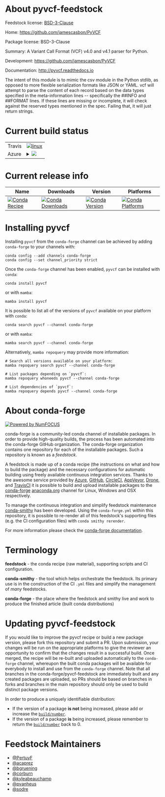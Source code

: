 About pyvcf-feedstock
=====================

Feedstock license: [BSD-3-Clause](https://github.com/conda-forge/pyvcf-feedstock/blob/main/LICENSE.txt)

Home: https://github.com/jamescasbon/PyVCF

Package license: BSD-3-Clause

Summary: A Variant Call Format (VCF) v4.0 and v4.1 parser for Python.

Development: https://github.com/jamescasbon/PyVCF

Documentation: http://pyvcf.readthedocs.io

The intent of this module is to mimic the csv module in
the Python stdlib, as opposed to more flexible serialization
formats like JSON or YAML. vcf will attempt to parse the
content of each record based on the data types specified in
the meta-information lines -- specifically the \##INFO and \##FORMAT
lines. If these lines are missing or incomplete, it will check
against the reserved types mentioned in the spec. Failing
that, it will just return strings.


Current build status
====================


<table><tr>
    <td>Travis</td>
    <td>
      <a href="https://app.travis-ci.com/conda-forge/pyvcf-feedstock">
        <img alt="linux" src="https://img.shields.io/travis/com/conda-forge/pyvcf-feedstock/main.svg?label=Linux">
      </a>
    </td>
  </tr>
    
  <tr>
    <td>Azure</td>
    <td>
      <details>
        <summary>
          <a href="https://dev.azure.com/conda-forge/feedstock-builds/_build/latest?definitionId=5125&branchName=main">
            <img src="https://dev.azure.com/conda-forge/feedstock-builds/_apis/build/status/pyvcf-feedstock?branchName=main">
          </a>
        </summary>
        <table>
          <thead><tr><th>Variant</th><th>Status</th></tr></thead>
          <tbody><tr>
              <td>linux_64_python3.10.____cpython</td>
              <td>
                <a href="https://dev.azure.com/conda-forge/feedstock-builds/_build/latest?definitionId=5125&branchName=main">
                  <img src="https://dev.azure.com/conda-forge/feedstock-builds/_apis/build/status/pyvcf-feedstock?branchName=main&jobName=linux&configuration=linux%20linux_64_python3.10.____cpython" alt="variant">
                </a>
              </td>
            </tr><tr>
              <td>linux_64_python3.11.____cpython</td>
              <td>
                <a href="https://dev.azure.com/conda-forge/feedstock-builds/_build/latest?definitionId=5125&branchName=main">
                  <img src="https://dev.azure.com/conda-forge/feedstock-builds/_apis/build/status/pyvcf-feedstock?branchName=main&jobName=linux&configuration=linux%20linux_64_python3.11.____cpython" alt="variant">
                </a>
              </td>
            </tr><tr>
              <td>linux_64_python3.12.____cpython</td>
              <td>
                <a href="https://dev.azure.com/conda-forge/feedstock-builds/_build/latest?definitionId=5125&branchName=main">
                  <img src="https://dev.azure.com/conda-forge/feedstock-builds/_apis/build/status/pyvcf-feedstock?branchName=main&jobName=linux&configuration=linux%20linux_64_python3.12.____cpython" alt="variant">
                </a>
              </td>
            </tr><tr>
              <td>linux_64_python3.8.____cpython</td>
              <td>
                <a href="https://dev.azure.com/conda-forge/feedstock-builds/_build/latest?definitionId=5125&branchName=main">
                  <img src="https://dev.azure.com/conda-forge/feedstock-builds/_apis/build/status/pyvcf-feedstock?branchName=main&jobName=linux&configuration=linux%20linux_64_python3.8.____cpython" alt="variant">
                </a>
              </td>
            </tr><tr>
              <td>linux_64_python3.9.____cpython</td>
              <td>
                <a href="https://dev.azure.com/conda-forge/feedstock-builds/_build/latest?definitionId=5125&branchName=main">
                  <img src="https://dev.azure.com/conda-forge/feedstock-builds/_apis/build/status/pyvcf-feedstock?branchName=main&jobName=linux&configuration=linux%20linux_64_python3.9.____cpython" alt="variant">
                </a>
              </td>
            </tr><tr>
              <td>linux_aarch64_python3.10.____cpython</td>
              <td>
                <a href="https://dev.azure.com/conda-forge/feedstock-builds/_build/latest?definitionId=5125&branchName=main">
                  <img src="https://dev.azure.com/conda-forge/feedstock-builds/_apis/build/status/pyvcf-feedstock?branchName=main&jobName=linux&configuration=linux%20linux_aarch64_python3.10.____cpython" alt="variant">
                </a>
              </td>
            </tr><tr>
              <td>linux_aarch64_python3.11.____cpython</td>
              <td>
                <a href="https://dev.azure.com/conda-forge/feedstock-builds/_build/latest?definitionId=5125&branchName=main">
                  <img src="https://dev.azure.com/conda-forge/feedstock-builds/_apis/build/status/pyvcf-feedstock?branchName=main&jobName=linux&configuration=linux%20linux_aarch64_python3.11.____cpython" alt="variant">
                </a>
              </td>
            </tr><tr>
              <td>linux_aarch64_python3.12.____cpython</td>
              <td>
                <a href="https://dev.azure.com/conda-forge/feedstock-builds/_build/latest?definitionId=5125&branchName=main">
                  <img src="https://dev.azure.com/conda-forge/feedstock-builds/_apis/build/status/pyvcf-feedstock?branchName=main&jobName=linux&configuration=linux%20linux_aarch64_python3.12.____cpython" alt="variant">
                </a>
              </td>
            </tr><tr>
              <td>linux_aarch64_python3.8.____cpython</td>
              <td>
                <a href="https://dev.azure.com/conda-forge/feedstock-builds/_build/latest?definitionId=5125&branchName=main">
                  <img src="https://dev.azure.com/conda-forge/feedstock-builds/_apis/build/status/pyvcf-feedstock?branchName=main&jobName=linux&configuration=linux%20linux_aarch64_python3.8.____cpython" alt="variant">
                </a>
              </td>
            </tr><tr>
              <td>linux_aarch64_python3.9.____cpython</td>
              <td>
                <a href="https://dev.azure.com/conda-forge/feedstock-builds/_build/latest?definitionId=5125&branchName=main">
                  <img src="https://dev.azure.com/conda-forge/feedstock-builds/_apis/build/status/pyvcf-feedstock?branchName=main&jobName=linux&configuration=linux%20linux_aarch64_python3.9.____cpython" alt="variant">
                </a>
              </td>
            </tr><tr>
              <td>linux_ppc64le_python3.10.____cpython</td>
              <td>
                <a href="https://dev.azure.com/conda-forge/feedstock-builds/_build/latest?definitionId=5125&branchName=main">
                  <img src="https://dev.azure.com/conda-forge/feedstock-builds/_apis/build/status/pyvcf-feedstock?branchName=main&jobName=linux&configuration=linux%20linux_ppc64le_python3.10.____cpython" alt="variant">
                </a>
              </td>
            </tr><tr>
              <td>linux_ppc64le_python3.11.____cpython</td>
              <td>
                <a href="https://dev.azure.com/conda-forge/feedstock-builds/_build/latest?definitionId=5125&branchName=main">
                  <img src="https://dev.azure.com/conda-forge/feedstock-builds/_apis/build/status/pyvcf-feedstock?branchName=main&jobName=linux&configuration=linux%20linux_ppc64le_python3.11.____cpython" alt="variant">
                </a>
              </td>
            </tr><tr>
              <td>linux_ppc64le_python3.12.____cpython</td>
              <td>
                <a href="https://dev.azure.com/conda-forge/feedstock-builds/_build/latest?definitionId=5125&branchName=main">
                  <img src="https://dev.azure.com/conda-forge/feedstock-builds/_apis/build/status/pyvcf-feedstock?branchName=main&jobName=linux&configuration=linux%20linux_ppc64le_python3.12.____cpython" alt="variant">
                </a>
              </td>
            </tr><tr>
              <td>linux_ppc64le_python3.8.____cpython</td>
              <td>
                <a href="https://dev.azure.com/conda-forge/feedstock-builds/_build/latest?definitionId=5125&branchName=main">
                  <img src="https://dev.azure.com/conda-forge/feedstock-builds/_apis/build/status/pyvcf-feedstock?branchName=main&jobName=linux&configuration=linux%20linux_ppc64le_python3.8.____cpython" alt="variant">
                </a>
              </td>
            </tr><tr>
              <td>linux_ppc64le_python3.9.____cpython</td>
              <td>
                <a href="https://dev.azure.com/conda-forge/feedstock-builds/_build/latest?definitionId=5125&branchName=main">
                  <img src="https://dev.azure.com/conda-forge/feedstock-builds/_apis/build/status/pyvcf-feedstock?branchName=main&jobName=linux&configuration=linux%20linux_ppc64le_python3.9.____cpython" alt="variant">
                </a>
              </td>
            </tr><tr>
              <td>osx_64_python3.10.____cpython</td>
              <td>
                <a href="https://dev.azure.com/conda-forge/feedstock-builds/_build/latest?definitionId=5125&branchName=main">
                  <img src="https://dev.azure.com/conda-forge/feedstock-builds/_apis/build/status/pyvcf-feedstock?branchName=main&jobName=osx&configuration=osx%20osx_64_python3.10.____cpython" alt="variant">
                </a>
              </td>
            </tr><tr>
              <td>osx_64_python3.11.____cpython</td>
              <td>
                <a href="https://dev.azure.com/conda-forge/feedstock-builds/_build/latest?definitionId=5125&branchName=main">
                  <img src="https://dev.azure.com/conda-forge/feedstock-builds/_apis/build/status/pyvcf-feedstock?branchName=main&jobName=osx&configuration=osx%20osx_64_python3.11.____cpython" alt="variant">
                </a>
              </td>
            </tr><tr>
              <td>osx_64_python3.12.____cpython</td>
              <td>
                <a href="https://dev.azure.com/conda-forge/feedstock-builds/_build/latest?definitionId=5125&branchName=main">
                  <img src="https://dev.azure.com/conda-forge/feedstock-builds/_apis/build/status/pyvcf-feedstock?branchName=main&jobName=osx&configuration=osx%20osx_64_python3.12.____cpython" alt="variant">
                </a>
              </td>
            </tr><tr>
              <td>osx_64_python3.8.____cpython</td>
              <td>
                <a href="https://dev.azure.com/conda-forge/feedstock-builds/_build/latest?definitionId=5125&branchName=main">
                  <img src="https://dev.azure.com/conda-forge/feedstock-builds/_apis/build/status/pyvcf-feedstock?branchName=main&jobName=osx&configuration=osx%20osx_64_python3.8.____cpython" alt="variant">
                </a>
              </td>
            </tr><tr>
              <td>osx_64_python3.9.____cpython</td>
              <td>
                <a href="https://dev.azure.com/conda-forge/feedstock-builds/_build/latest?definitionId=5125&branchName=main">
                  <img src="https://dev.azure.com/conda-forge/feedstock-builds/_apis/build/status/pyvcf-feedstock?branchName=main&jobName=osx&configuration=osx%20osx_64_python3.9.____cpython" alt="variant">
                </a>
              </td>
            </tr><tr>
              <td>win_64_python3.10.____cpython</td>
              <td>
                <a href="https://dev.azure.com/conda-forge/feedstock-builds/_build/latest?definitionId=5125&branchName=main">
                  <img src="https://dev.azure.com/conda-forge/feedstock-builds/_apis/build/status/pyvcf-feedstock?branchName=main&jobName=win&configuration=win%20win_64_python3.10.____cpython" alt="variant">
                </a>
              </td>
            </tr><tr>
              <td>win_64_python3.11.____cpython</td>
              <td>
                <a href="https://dev.azure.com/conda-forge/feedstock-builds/_build/latest?definitionId=5125&branchName=main">
                  <img src="https://dev.azure.com/conda-forge/feedstock-builds/_apis/build/status/pyvcf-feedstock?branchName=main&jobName=win&configuration=win%20win_64_python3.11.____cpython" alt="variant">
                </a>
              </td>
            </tr><tr>
              <td>win_64_python3.12.____cpython</td>
              <td>
                <a href="https://dev.azure.com/conda-forge/feedstock-builds/_build/latest?definitionId=5125&branchName=main">
                  <img src="https://dev.azure.com/conda-forge/feedstock-builds/_apis/build/status/pyvcf-feedstock?branchName=main&jobName=win&configuration=win%20win_64_python3.12.____cpython" alt="variant">
                </a>
              </td>
            </tr><tr>
              <td>win_64_python3.8.____cpython</td>
              <td>
                <a href="https://dev.azure.com/conda-forge/feedstock-builds/_build/latest?definitionId=5125&branchName=main">
                  <img src="https://dev.azure.com/conda-forge/feedstock-builds/_apis/build/status/pyvcf-feedstock?branchName=main&jobName=win&configuration=win%20win_64_python3.8.____cpython" alt="variant">
                </a>
              </td>
            </tr><tr>
              <td>win_64_python3.9.____cpython</td>
              <td>
                <a href="https://dev.azure.com/conda-forge/feedstock-builds/_build/latest?definitionId=5125&branchName=main">
                  <img src="https://dev.azure.com/conda-forge/feedstock-builds/_apis/build/status/pyvcf-feedstock?branchName=main&jobName=win&configuration=win%20win_64_python3.9.____cpython" alt="variant">
                </a>
              </td>
            </tr>
          </tbody>
        </table>
      </details>
    </td>
  </tr>
</table>

Current release info
====================

| Name | Downloads | Version | Platforms |
| --- | --- | --- | --- |
| [![Conda Recipe](https://img.shields.io/badge/recipe-pyvcf-green.svg)](https://anaconda.org/conda-forge/pyvcf) | [![Conda Downloads](https://img.shields.io/conda/dn/conda-forge/pyvcf.svg)](https://anaconda.org/conda-forge/pyvcf) | [![Conda Version](https://img.shields.io/conda/vn/conda-forge/pyvcf.svg)](https://anaconda.org/conda-forge/pyvcf) | [![Conda Platforms](https://img.shields.io/conda/pn/conda-forge/pyvcf.svg)](https://anaconda.org/conda-forge/pyvcf) |

Installing pyvcf
================

Installing `pyvcf` from the `conda-forge` channel can be achieved by adding `conda-forge` to your channels with:

```
conda config --add channels conda-forge
conda config --set channel_priority strict
```

Once the `conda-forge` channel has been enabled, `pyvcf` can be installed with `conda`:

```
conda install pyvcf
```

or with `mamba`:

```
mamba install pyvcf
```

It is possible to list all of the versions of `pyvcf` available on your platform with `conda`:

```
conda search pyvcf --channel conda-forge
```

or with `mamba`:

```
mamba search pyvcf --channel conda-forge
```

Alternatively, `mamba repoquery` may provide more information:

```
# Search all versions available on your platform:
mamba repoquery search pyvcf --channel conda-forge

# List packages depending on `pyvcf`:
mamba repoquery whoneeds pyvcf --channel conda-forge

# List dependencies of `pyvcf`:
mamba repoquery depends pyvcf --channel conda-forge
```


About conda-forge
=================

[![Powered by
NumFOCUS](https://img.shields.io/badge/powered%20by-NumFOCUS-orange.svg?style=flat&colorA=E1523D&colorB=007D8A)](https://numfocus.org)

conda-forge is a community-led conda channel of installable packages.
In order to provide high-quality builds, the process has been automated into the
conda-forge GitHub organization. The conda-forge organization contains one repository
for each of the installable packages. Such a repository is known as a *feedstock*.

A feedstock is made up of a conda recipe (the instructions on what and how to build
the package) and the necessary configurations for automatic building using freely
available continuous integration services. Thanks to the awesome service provided by
[Azure](https://azure.microsoft.com/en-us/services/devops/), [GitHub](https://github.com/),
[CircleCI](https://circleci.com/), [AppVeyor](https://www.appveyor.com/),
[Drone](https://cloud.drone.io/welcome), and [TravisCI](https://travis-ci.com/)
it is possible to build and upload installable packages to the
[conda-forge](https://anaconda.org/conda-forge) [anaconda.org](https://anaconda.org/)
channel for Linux, Windows and OSX respectively.

To manage the continuous integration and simplify feedstock maintenance
[conda-smithy](https://github.com/conda-forge/conda-smithy) has been developed.
Using the ``conda-forge.yml`` within this repository, it is possible to re-render all of
this feedstock's supporting files (e.g. the CI configuration files) with ``conda smithy rerender``.

For more information please check the [conda-forge documentation](https://conda-forge.org/docs/).

Terminology
===========

**feedstock** - the conda recipe (raw material), supporting scripts and CI configuration.

**conda-smithy** - the tool which helps orchestrate the feedstock.
                   Its primary use is in the construction of the CI ``.yml`` files
                   and simplify the management of *many* feedstocks.

**conda-forge** - the place where the feedstock and smithy live and work to
                  produce the finished article (built conda distributions)


Updating pyvcf-feedstock
========================

If you would like to improve the pyvcf recipe or build a new
package version, please fork this repository and submit a PR. Upon submission,
your changes will be run on the appropriate platforms to give the reviewer an
opportunity to confirm that the changes result in a successful build. Once
merged, the recipe will be re-built and uploaded automatically to the
`conda-forge` channel, whereupon the built conda packages will be available for
everybody to install and use from the `conda-forge` channel.
Note that all branches in the conda-forge/pyvcf-feedstock are
immediately built and any created packages are uploaded, so PRs should be based
on branches in forks and branches in the main repository should only be used to
build distinct package versions.

In order to produce a uniquely identifiable distribution:
 * If the version of a package **is not** being increased, please add or increase
   the [``build/number``](https://docs.conda.io/projects/conda-build/en/latest/resources/define-metadata.html#build-number-and-string).
 * If the version of a package **is** being increased, please remember to return
   the [``build/number``](https://docs.conda.io/projects/conda-build/en/latest/resources/define-metadata.html#build-number-and-string)
   back to 0.

Feedstock Maintainers
=====================

* [@PertuyF](https://github.com/PertuyF/)
* [@acaprez](https://github.com/acaprez/)
* [@bgruening](https://github.com/bgruening/)
* [@corburn](https://github.com/corburn/)
* [@kyleabeauchamp](https://github.com/kyleabeauchamp/)
* [@pvanheus](https://github.com/pvanheus/)
* [@sodre](https://github.com/sodre/)

